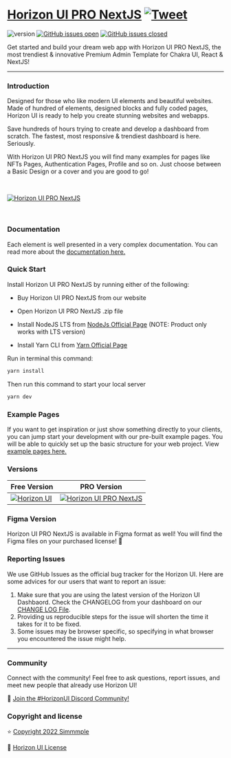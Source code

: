 # [Horizon UI PRO NextJS](https://horizon-ui.com/chakra-nextjs-pro/) [![Tweet](https://img.shields.io/twitter/url/http/shields.io.svg?style=social&logo=twitter)](https://twitter.com/intent/tweet?url=https://horizon-ui.com/pro&text=Check%20Horizon%20UI%20NextJS%20PRO,%20the%20trendiest%20Premium%20admin%20template%20for%20NextJS%20and%20Chakra%20UI!)

![version](https://img.shields.io/badge/version-2.8.1-blue.svg)
[![GitHub issues open](https://img.shields.io/github/issues/horizon-ui/horizon-ui-chakra-pro-nextjs.svg?maxAge=2592000)](https://github.com/horizon-ui/horizon-ui-chakra-pro-nextjs/issues?q=is%3Aopen+is%3Aissue)
[![GitHub issues closed](https://img.shields.io/github/issues-closed-raw/horizon-ui/horizon-ui-chakra-pro-nextjs.svg?maxAge=2592000)](https://github.com/horizon-ui/horizon-ui-chakra-pro-nextjs/issues?q=is%3Aissue+is%3Aclosed)

Get started and build your dream web app with Horizon UI PRO NextJS, the most trendiest &
innovative Premium Admin Template for Chakra UI, React & NextJS!

---

### Introduction

Designed for those who like modern UI elements and beautiful websites. Made of
hundred of elements, designed blocks and fully coded pages, Horizon UI is ready
to help you create stunning websites and webapps.

Save hundreds of hours trying to create and develop a dashboard from scratch.
The fastest, most responsive & trendiest dashboard is here. Seriously.

With Horizon UI PRO NextJS you will find many examples for pages like NFTs Pages,
Authentication Pages, Profile and so on. Just choose between a Basic Design or a
cover and you are good to go!

<p>&nbsp;</p>

[<img alt="Horizon UI PRO NextJS" src="https://i.ibb.co/581cvkJ/horizon-ui-next-pro.png" /> ](https://github.com/horizon-ui/horizon-ui-chakra-pro-nextjs)

<p>&nbsp;</p>

### Documentation

Each element is well presented in a very complex documentation. You can read more about the <a href="https://horizon-ui.com/docs?ref=readme-horizon-pro-next" target="_blank">documentation here.</a>

### Quick Start

Install Horizon UI PRO NextJS by running either of the following:

- Buy Horizon UI PRO NextJS from our website

- Open Horizon UI PRO NextJS .zip file

- Install NodeJS LTS from [NodeJs Official Page](https://nodejs.org/en/?ref=horizon-documentation)
  (NOTE: Product only works with LTS version)

- Install Yarn CLI from [Yarn Official Page](https://yarnpkg.com/cli/install?ref=horizon-documentation)

Run in terminal this command:

```bash
yarn install
```

Then run this command to start your local server

```bash
yarn dev
```

### Example Pages

If you want to get inspiration or just show something directly to your clients,
you can jump start your development with our pre-built example pages. You will
be able to quickly set up the basic structure for your web project. View
<a href="https://horizon-ui.com/chakra-nextjs-pro/?ref=readme-horizon-pro-next" target="_blank">example pages here.</a>

### Versions

| Free Version                                                                                                                  | PRO Version                                                                                                                              |
| ----------------------------------------------------------------------------------------------------------------------------- | ---------------------------------------------------------------------------------------------------------------------------------------- |
| [![Horizon UI](https://i.ibb.co/mtLkcYL/horizon-ui-nextjs-free.png)](https://www.horizon-ui.com/?ref=readme-horizon-pro-next) | [![Horizon UI PRO NextJS](https://i.ibb.co/581cvkJ/horizon-ui-next-pro.png)](https://www.horizon-ui.com/pro?ref=readme-horizon-pro-next) |

### Figma Version

Horizon UI PRO NextJS is available in Figma format as well! You will find the Figma files on your purchased license! 🎨

### Reporting Issues

We use GitHub Issues as the official bug tracker for the Horizon UI. Here are
some advices for our users that want to report an issue:

1. Make sure that you are using the latest version of the Horizon UI Dashbaord.
   Check the CHANGELOG from your dashboard on our
   [CHANGE LOG File](https://github.com/horizon-ui/horizon-ui-chakra-pro-nextjs/blob/main/CHANGELOG.md?ref=readme-horizon-pro-next).
2. Providing us reproducible steps for the issue will shorten the time it takes
   for it to be fixed.
3. Some issues may be browser specific, so specifying in what browser you
   encountered the issue might help.

---

### Community

Connect with the community! Feel free to ask questions, report issues, and meet
new people that already use Horizon UI!

💬 [Join the #HorizonUI Discord Community!](https://discord.gg/f6tEKFBd4m)

### Copyright and license

⭐️ [Copyright 2022 Simmmple ](https://www.simmmple.com/?ref=readme-horizon-pro-next)

📄 [Horizon UI License](https://www.horizon-ui.com/license?ref=readme-horizon-pro-next)
